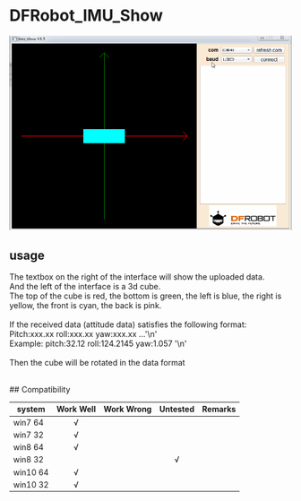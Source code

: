 # DFRobot_IMU_Show

<img src="./image/imu_show.gif">

## usage

The textbox on the right of the interface will show the uploaded data. <br>
And the left  of the interface is a 3d cube. <br>
The top of the cube is red, the bottom is green, the left is blue, the right is yellow, the front is cyan, the back is pink. <br>
<br>
If the received data (attitude data) satisfies the following format: <br>
Pitch:xxx.xx roll:xxx.xx yaw:xxx.xx ...'\n' <br>
Example: pitch:32.12 roll:124.2145 yaw:1.057 '\n' <br>
<br>
Then the cube will be rotated in the data format 

<br>
## Compatibility

system                | Work Well | Work Wrong | Untested  | Remarks
------------------ | :----------: | :----------: | :---------: | -----
win7 64  |      √       |             |            | 
win7 32  |      √       |             |            | 
win8 64 |       √      |             |            | 
win8 32 |             |             |      √      | 
win10 64 |      √       |             |            | 
win10 32 |      √       |             |            | 

